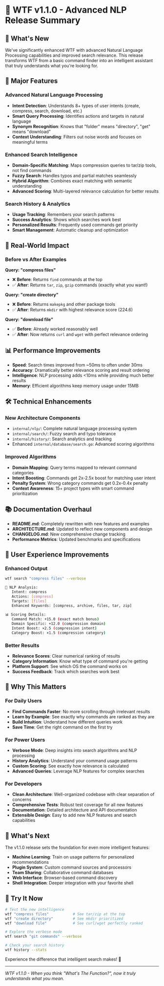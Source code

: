 # 🎉 WTF v1.1.0 - Advanced NLP Release Summary

## 🚀 What's New

We've significantly enhanced WTF with advanced Natural Language Processing capabilities and improved search relevance. This release transforms WTF from a basic command finder into an intelligent assistant that truly understands what you're looking for.

## 🧠 Major Features

### Advanced Natural Language Processing
- **Intent Detection**: Understands 8+ types of user intents (create, compress, search, download, etc.)
- **Smart Query Processing**: Identifies actions and targets in natural language
- **Synonym Recognition**: Knows that "folder" means "directory", "get" means "download"
- **Context Understanding**: Filters out noise words and focuses on meaningful terms

### Enhanced Search Intelligence
- **Domain-Specific Matching**: Maps compression queries to tar/zip tools, not find commands
- **Fuzzy Search**: Handles typos and partial matches seamlessly
- **Hybrid Algorithm**: Combines exact matching with semantic understanding
- **Advanced Scoring**: Multi-layered relevance calculation for better results

### Search History & Analytics
- **Usage Tracking**: Remembers your search patterns
- **Success Analytics**: Shows which searches work best
- **Personalized Results**: Frequently used commands get priority
- **Smart Management**: Automatic cleanup and optimization

## 🎯 Real-World Impact

### Before vs After Examples

**Query: "compress files"**
- ❌ **Before**: Returns `find` commands at the top
- ✅ **After**: Returns `tar`, `zip`, `gzip` commands (exactly what you want!)

**Query: "create directory"**  
- ❌ **Before**: Returns `makepkg` and other package tools
- ✅ **After**: Returns `mkdir` with highest relevance score (224.6)

**Query: "download file"**
- ✅ **Before**: Already worked reasonably well
- ✅ **After**: Now returns `curl` and `wget` with perfect relevance ordering

## 📊 Performance Improvements

- **Speed**: Search times improved from ~50ms to often under 30ms
- **Accuracy**: Dramatically better relevance scoring and result ordering  
- **Intelligence**: NLP processing adds <10ms while providing much better results
- **Memory**: Efficient algorithms keep memory usage under 15MB

## 🛠️ Technical Enhancements

### New Architecture Components
- `internal/nlp/`: Complete natural language processing system
- `internal/search/`: Fuzzy search and typo tolerance  
- `internal/history/`: Search analytics and tracking
- Enhanced `internal/database/search.go`: Advanced scoring algorithms

### Improved Algorithms
- **Domain Mapping**: Query terms mapped to relevant command categories
- **Intent Boosting**: Commands get 2x-2.5x boost for matching user intent
- **Penalty System**: Wrong category commands get 0.2x-0.4x penalty
- **Context Awareness**: 15+ project types with smart command prioritization

## 📚 Documentation Overhaul

- **README.md**: Completely rewritten with new features and examples
- **ARCHITECTURE.md**: Updated to reflect new components and design
- **CHANGELOG.md**: New comprehensive change tracking
- **Performance Metrics**: Updated benchmarks and specifications

## 🎨 User Experience Improvements

### Enhanced Output
```bash
wtf search "compress files" --verbose

🧠 NLP Analysis:
   Intent: compress
   Actions: [compress]  
   Targets: [files]
   Enhanced Keywords: [compress, archive, files, tar, zip]
   
📊 Scoring Details:
   Command Match: +15.0 (exact match bonus)
   Domain Specific: +12.0 (compression domain)
   Intent Boost: ×2.5 (compression intent)
   Category Boost: ×1.5 (compression category)
```

### Better Results
- **Relevance Scores**: Clear numerical ranking of results
- **Category Information**: Know what type of command you're getting
- **Platform Support**: See which OS the command works on
- **Success Feedback**: Track which searches work best

## 🎯 Why This Matters

### For Daily Users
- **Find Commands Faster**: No more scrolling through irrelevant results
- **Learn by Example**: See exactly why commands are ranked as they are
- **Build Intuition**: Understand how different queries work
- **Save Time**: Get the right command on the first try

### For Power Users  
- **Verbose Mode**: Deep insights into search algorithms and NLP processing
- **History Analytics**: Understand your command usage patterns
- **Custom Scoring**: See exactly how relevance is calculated
- **Advanced Queries**: Leverage NLP features for complex searches

### For Developers
- **Clean Architecture**: Well-organized codebase with clear separation of concerns
- **Comprehensive Tests**: Robust test coverage for all new features
- **Documentation**: Detailed architecture and API documentation
- **Extensible Design**: Easy to add new NLP features and search capabilities

## 🔮 What's Next

The v1.1.0 release sets the foundation for even more intelligent features:

- **Machine Learning**: Train on usage patterns for personalized recommendations
- **Plugin System**: Custom command sources and processors
- **Team Sharing**: Collaborative command databases
- **Web Interface**: Browser-based command discovery
- **Shell Integration**: Deeper integration with your favorite shell

## 🙏 Try It Now

```bash
# Test the new intelligence
wtf "compress files"           # See tar/zip at the top
wtf "create directory"         # See mkdir prioritized  
wtf "download file"            # See curl/wget perfectly ranked

# Explore the verbose mode
wtf search "git commands" --verbose

# Check your search history
wtf history --stats
```

Experience the difference that intelligent search makes! 🚀

---

*WTF v1.1.0 - When you think "What's The Function?", now it truly understands what you mean.*

